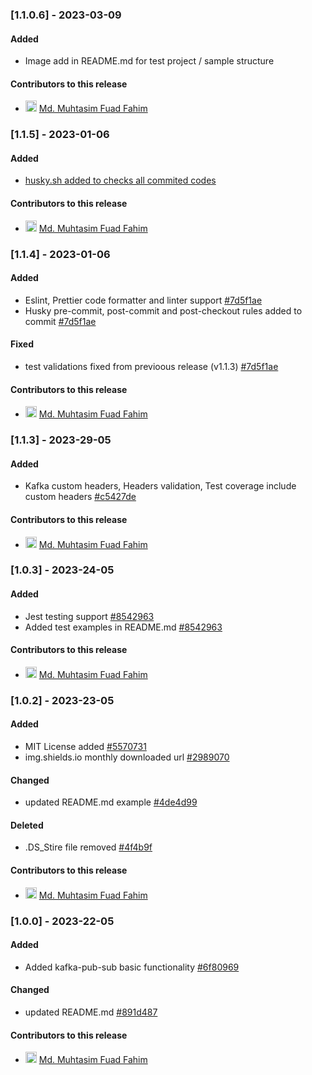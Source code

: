 ### [1.1.0.6] - 2023-03-09

#### Added

- Image add in README.md for test project / sample structure

#### Contributors to this release

- <img src="https://avatars.githubusercontent.com/u/69357704?v=4/u/12586868?v&#x3D;4&amp;s&#x3D;18" alt="avatar" width="18"/> [Md. Muhtasim Fuad Fahim](https://github.com/mdmuhtasimfuadfahim)

### [1.1.5] - 2023-01-06

#### Added

- [husky.sh added to checks all commited codes](https://github.com/mdmuhtasimfuadfahim/kafka-pub-sub/commit/178609dd26c4e0de31fb6834c994bf982ae0bbd1)

#### Contributors to this release

- <img src="https://avatars.githubusercontent.com/u/69357704?v=4/u/12586868?v&#x3D;4&amp;s&#x3D;18" alt="avatar" width="18"/> [Md. Muhtasim Fuad Fahim](https://github.com/mdmuhtasimfuadfahim)

### [1.1.4] - 2023-01-06

#### Added

- Eslint, Prettier code formatter and linter support [#7d5f1ae](https://github.com/mdmuhtasimfuadfahim/kafka-pub-sub/commit/7d5f1ae2888c661e7fcd668a7a922ef460eb37cf)
- Husky pre-commit, post-commit and post-checkout rules added to commit [#7d5f1ae](https://github.com/mdmuhtasimfuadfahim/kafka-pub-sub/commit/7d5f1ae2888c661e7fcd668a7a922ef460eb37cf)

#### Fixed

- test validations fixed from previoous release (v1.1.3) [#7d5f1ae](https://github.com/mdmuhtasimfuadfahim/kafka-pub-sub/commit/7d5f1ae2888c661e7fcd668a7a922ef460eb37cf)

#### Contributors to this release

- <img src="https://avatars.githubusercontent.com/u/69357704?v=4/u/12586868?v&#x3D;4&amp;s&#x3D;18" alt="avatar" width="18"/> [Md. Muhtasim Fuad Fahim](https://github.com/mdmuhtasimfuadfahim)

### [1.1.3] - 2023-29-05

#### Added

- Kafka custom headers, Headers validation, Test coverage include custom headers [#c5427de](https://github.com/mdmuhtasimfuadfahim/kafka-pub-sub/commit/c5427de5eb04c931e5611f59635e7cc0408fa278)

#### Contributors to this release

- <img src="https://avatars.githubusercontent.com/u/69357704?v=4/u/12586868?v&#x3D;4&amp;s&#x3D;18" alt="avatar" width="18"/> [Md. Muhtasim Fuad Fahim](https://github.com/mdmuhtasimfuadfahim)

### [1.0.3] - 2023-24-05

#### Added

- Jest testing support [#8542963](https://github.com/mdmuhtasimfuadfahim/kafka-pub-sub/commit/8542963d0c81a8804fd34499dc2a5e80aa295b47)
- Added test examples in README.md [#8542963](https://github.com/mdmuhtasimfuadfahim/kafka-pub-sub/commit/8542963d0c81a8804fd34499dc2a5e80aa295b47)

#### Contributors to this release

- <img src="https://avatars.githubusercontent.com/u/69357704?v=4/u/12586868?v&#x3D;4&amp;s&#x3D;18" alt="avatar" width="18"/> [Md. Muhtasim Fuad Fahim](https://github.com/mdmuhtasimfuadfahim)

### [1.0.2] - 2023-23-05

#### Added

- MIT License added [#5570731](https://github.com/mdmuhtasimfuadfahim/kafka-pub-sub/commit/557073148a5d56527c046463f42c99bba3497568)
- img.shields.io monthly downloaded url [#2989070](https://github.com/mdmuhtasimfuadfahim/kafka-pub-sub/commit/298907076072ec1e2c02a957549096fbf2a9c6e5)

#### Changed

- updated README.md example [#4de4d99](https://github.com/mdmuhtasimfuadfahim/kafka-pub-sub/commit/4de4d99c9d5f8462d1adbdf75ff70f4e80fc95c6)

#### Deleted

- .DS_Stire file removed [#4f4b9f](https://github.com/mdmuhtasimfuadfahim/kafka-pub-sub/commit/4f4b9fd7b6ffdce8cc1955bac90b6a81ea9c3b4b)

#### Contributors to this release

- <img src="https://avatars.githubusercontent.com/u/69357704?v=4/u/12586868?v&#x3D;4&amp;s&#x3D;18" alt="avatar" width="18"/> [Md. Muhtasim Fuad Fahim](https://github.com/mdmuhtasimfuadfahim)


### [1.0.0] - 2023-22-05

#### Added

- Added kafka-pub-sub basic functionality [#6f80969](https://github.com/mdmuhtasimfuadfahim/kafka-pub-sub/commit/6f809690c001c200053c9e2ffbad83de765b2560)

#### Changed

- updated README.md [#891d487](https://github.com/mdmuhtasimfuadfahim/kafka-pub-sub/commit/891d487aa97a1f586601f0f0e6c2a689d93d1cbe)

#### Contributors to this release

- <img src="https://avatars.githubusercontent.com/u/69357704?v=4/u/12586868?v&#x3D;4&amp;s&#x3D;18" alt="avatar" width="18"/> [Md. Muhtasim Fuad Fahim](https://github.com/mdmuhtasimfuadfahim)
